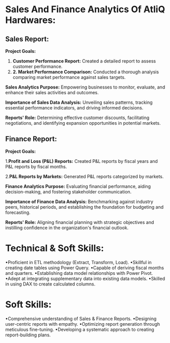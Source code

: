 # Sales And Finance Analytics Of AtliQ Hardwares:
## Sales Report:
**Project Goals:**

 1. **Customer Performance Report:** Created a detailed report to assess customer performance.
 2. **2. Market Performance Comparison:** Conducted a thorough analysis comparing market performance against sales targets.

**Sales Analytics Purpose:** Empowering businesses to monitor, evaluate, and enhance their sales activities and outcomes.

**Importance of Sales Data Analysis:** Unveiling sales patterns, tracking essential performance indicators, and driving informed decisions.

**Reports' Role:** Determining effective customer discounts, facilitating negotiations, and identifying expansion opportunities in potential markets.

## Finance Report:
**Project Goals:**

1.**Profit and Loss (P&L) Reports:** Created P&L reports by fiscal years and P&L reports by fiscal months.

2.**P&L Reports by Markets:** Generated P&L reports categorized by markets.

**Finance Analytics Purpose:** Evaluating financial performance, aiding decision-making, and fostering stakeholder communication.

**Importance of Finance Data Analysis:** Benchmarking against industry peers, historical periods, and establishing the foundation for budgeting and forecasting.

**Reports' Role:** Aligning financial planning with strategic objectives and instilling confidence in the organization's financial outlook.

# Technical & Soft Skills:
•Proficient in ETL methodology (Extract, Transform, Load).
•Skillful in creating date tables using Power Query.
•Capable of deriving fiscal months and quarters.
•Establishing data model relationships with Power Pivot.
•Adept at integrating supplementary data into existing data models.
•Skilled in using DAX to create calculated columns.

# Soft Skills:
•Comprehensive understanding of Sales & Finance Reports.
•Designing user-centric reports with empathy.
•Optimizing report generation through meticulous fine-tuning.
•Developing a systematic approach to creating report-building plans.

